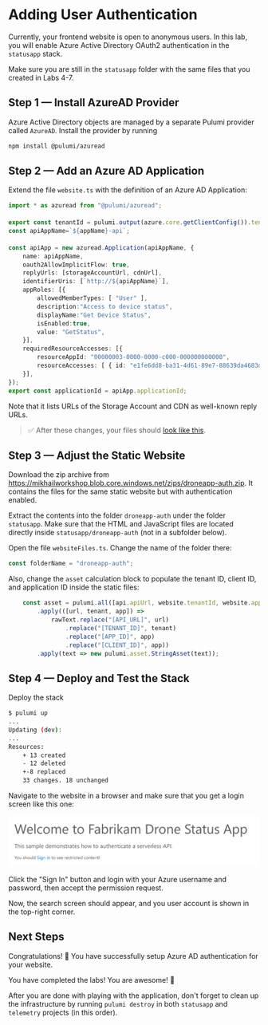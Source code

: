 # Adding User Authentication

Currently, your frontend website is open to anonymous users. In this lab, you will enable Azure Active Directory OAuth2 authentication in the `statusapp` stack.

Make sure you are still in the `statusapp` folder with the same files that you created in Labs 4-7.

## Step 1 &mdash; Install AzureAD Provider

Azure Active Directory objects are managed by a separate Pulumi provider called `AzureAD`. Install the provider by running

```bash
npm install @pulumi/azuread
```

## Step 2 &mdash; Add an Azure AD Application

Extend the file `website.ts` with the definition of an Azure AD Application:

```ts
import * as azuread from "@pulumi/azuread";

export const tenantId = pulumi.output(azure.core.getClientConfig()).tenantId;
const apiAppName=`${appName}-api`;

const apiApp = new azuread.Application(apiAppName, {
    name: apiAppName,
    oauth2AllowImplicitFlow: true,
    replyUrls: [storageAccountUrl, cdnUrl],
    identifierUris: [`http://${apiAppName}`],
    appRoles: [{  
        allowedMemberTypes: [ "User" ], 
        description:"Access to device status", 
        displayName:"Get Device Status", 
        isEnabled:true,
        value: "GetStatus",
    }],
    requiredResourceAccesses: [{
        resourceAppId: "00000003-0000-0000-c000-000000000000",
        resourceAccesses: [ { id: "e1fe6dd8-ba31-4d61-89e7-88639da4683d", type: "Scope" } ],
    }],
});
export const applicationId = apiApp.applicationId;
```

Note that it lists URLs of the Storage Account and CDN as well-known reply URLs.

> :white_check_mark: After these changes, your files should [look like this](./code/step2).

## Step 3 &mdash; Adjust the Static Website

Download the zip archive from https://mikhailworkshop.blob.core.windows.net/zips/droneapp-auth.zip. It contains the files for the same static website but with authentication enabled.

Extract the contents into the folder `droneapp-auth` under the folder `statusapp`. Make sure that the HTML and JavaScript files are located directly inside `statusapp/droneapp-auth` (not in a subfolder below).

Open the file `websiteFiles.ts`. Change the name of the folder there:

```ts
const folderName = "droneapp-auth";
```

Also, change the `asset` calculation block to populate the tenant ID, client ID, and application ID inside the static files:

```ts
    const asset = pulumi.all([api.apiUrl, website.tenantId, website.applicationId])
        .apply(([url, tenant, app]) => 
            rawText.replace("[API_URL]", url)
                .replace("[TENANT_ID]", tenant)
                .replace("[APP_ID]", app)
                .replace("[CLIENT_ID]", app))
        .apply(text => new pulumi.asset.StringAsset(text));
```

## Step 4 &mdash; Deploy and Test the Stack

Deploy the stack

```bash
$ pulumi up
...
Updating (dev):
...
Resources:
    + 13 created
    - 12 deleted
    +-8 replaced
    33 changes. 18 unchanged
```

Navigate to the website in a browser and make sure that you get a login screen like this one:

![Sign In](./img/auth.png)

Click the "Sign In" button and login with your Azure username and password, then accept the permission request.

Now, the search screen should appear, and you user account is shown in the top-right corner.

## Next Steps

Congratulations! :tada: You have successfully setup Azure AD authentication for your website.

You have completed the labs! You are awesome! :tada:

After you are done with playing with the application, don't forget to clean up the infrastructure by running `pulumi destroy` in both `statusapp` and `telemetry` projects (in this order).
